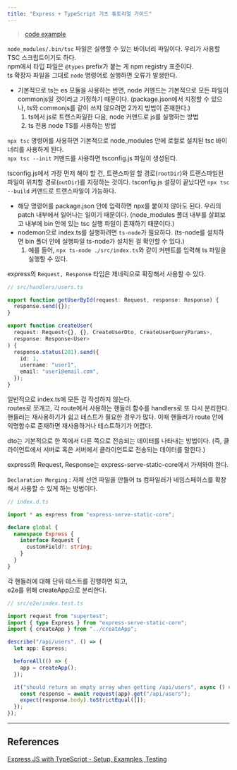 ```yaml
---
title: "Express + TypeScript 기초 튜토리얼 가이드"
---
```


> [code example](https://github.com/moonshine-archive/ts-express-playground/tree/main/basic-setup)

`node_modules/.bin/tsc` 파일은 실행할 수 있는 바이너리 파일이다. 우리가 사용할 TSC 스크립트이기도 하다.<br>
npm에서 타입 파일은 `@types` prefix가 붙는 게 npm registry 표준이다.<br>
ts 확장자 파일을 그대로 `node` 명령어로 실행하면 오류가 발생한다.

- 기본적으로 ts는 es 모듈을 사용하는 반면, node 커멘드는 기본적으로 모든 파일이 commonjs일 것이라고 가정하기 때문이다. (package.json에서 지정할 수 있으나, ts와 commonjs를 같이 쓰지 않으려면 2가지 방법이 존재한다.)
  1. ts에서 js로 트랜스파일한 다음, node 커맨드로 js를 실행하는 방법
  2. ts 전용 node TS를 사용하는 방법

`npx tsc` 명령어를 사용하면 기본적으로 node_modules 안에 로컬로 설치된 tsc 바이너리를 사용하게 된다.<br>
`npx tsc --init` 커맨드를 사용하면 tsconfig.js 파일이 생성된다.

tsconfig.js에서 가장 먼저 해야 할 건, 트랜스파일 할 경로(`rootDir`)와 트랜스파일된 파일이 위치할 경로(`outDir`)를 지정하는 것이다.
tsconfig.js 설정이 끝났다면 `npx tsc --build` 커맨드로 트랜스파일이 가능하다.

- 해당 명령어를 package.json 안에 입력하면 npx를 붙이지 않아도 된다. 우리의 patch 내부에서 일어나는 일이기 때문이다. (node_modules 폴더 내부를 살펴보고 내부에 bin 안에 있는 tsc 실행 파일이 존재하기 때문이다.)
- nodemon으로 index.ts를 실행하려면 `ts-node`가 필요하다. (ts-node를 설치하면 bin 폴더 안에 실행파일 ts-node가 설치된 걸 확인할 수 있다.)
  1. 예를 들어, `npx ts-node ./src/index.ts`와 같이 커맨트를 입력해 ts 파일을 실행할 수 있다.

express의 `Request, Response` 타입은 제네릭으로 확장해서 사용할 수 있다.

```ts
// src/handlers/users.ts

export function getUserById(request: Request, response: Response) {
  response.send({});
}

export function createUser(
  request: Request<{}, {}, CreateUserDto, CreateUserQueryParams>,
  response: Response<User>
) {
  response.status(201).send({
    id: 1,
    username: "user1",
    email: "user1@email.com",
  });
}
```

일반적으로 index.ts에 모든 걸 작성하지 않는다.<br>
routes로 쪼개고, 각 route에서 사용하는 핸들러 함수를 handlers로 또 다시 분리한다.<br>
핸들러는 재사용하기가 쉽고 테스트가 필요한 경우가 많다. 이때 핸들러가 route 안에 익명함수로 존재하면 재사용하거나 테스트하기가 어렵다.

dto는 기본적으로 한 쪽에서 다른 쪽으로 전송되는 데이터를 나타내는 방법이다. (즉, 클라이언트에서 서버로 혹은 서버에서 클라이언트로 전송되는 데이터를 말한다.)

express의 Request, Response는 express-serve-static-core에서 가져와야 한다.

`Declaration Merging` : 자체 선언 파일을 만들어 ts 컴파일러가 네임스페이스를 확장해서 사용할 수 있게 하는 방법이다.

```ts
// index.d.ts

import * as express from "express-serve-static-core";

declare global {
  namespace Express {
    interface Request {
      customField?: string;
    }
  }
}
```

각 핸들러에 대해 단위 테스트를 진행하면 되고,<br>
e2e를 위해 createApp으로 분리한다.

```ts
// src/e2e/index.test.ts

import request from "supertest";
import { type Express } from "express-serve-static-core";
import { createApp } from "../createApp";

describe("/api/users", () => {
  let app: Express;

  beforeAll(() => {
    app = createApp();
  });

  it("should return an empty array when getting /api/users", async () => {
    const response = await request(app).get("/api/users");
    expect(response.body).toStrictEqual([]);
  });
});
```

---

## References

[Express JS with TypeScript - Setup, Examples, Testing](https://www.youtube.com/watch?v=Be7X6QJusJA)<br>

